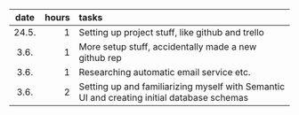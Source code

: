 | date | hours | tasks |
|:----:|----:|:----|
| 24.5. | 1 | Setting up project stuff, like github and trello |
| 3.6. | 1 | More setup stuff, accidentally made a new github rep |
| 3.6. | 1 | Researching automatic email service etc. |
| 3.6. | 2 | Setting up and familiarizing myself with Semantic UI and creating initial database schemas |